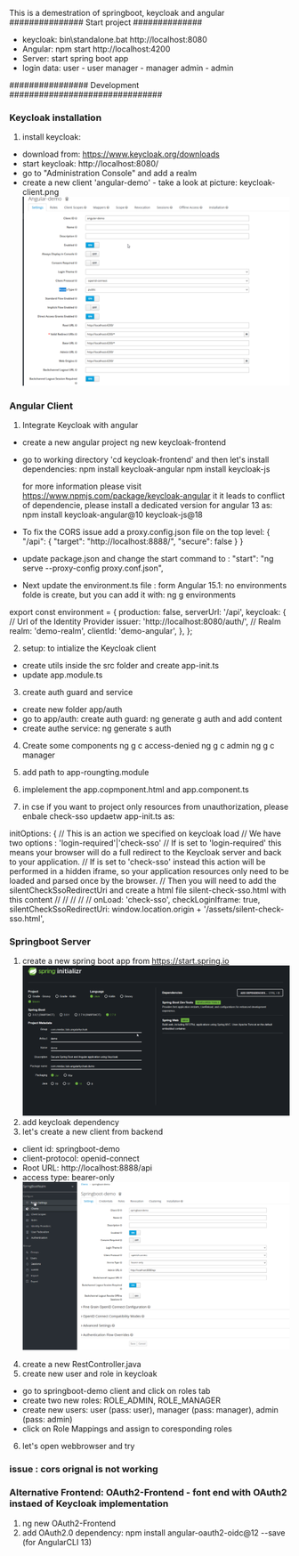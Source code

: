 This is a demestration of springboot, keycloak and angular
############### Start project ##############
- keycloak: bin\standalone.bat
    http://localhost:8080
- Angular: npm start
    http://localhost:4200
- Server: start spring boot app
- login data:
user - user
manager - manager
admin - admin


################ Development ###############################

### Keycloak installation
1. install keycloak:
- download from: https://www.keycloak.org/downloads
- start keycloak: http://localhost:8080/
- go to "Administration Console" and add a realm
- create a new client 'angular-demo' - take a look at picture: keycloak-client.png
![img not found](./Keycloak-Client.png)

### Angular Client
1. Integrate Keycloak with angular
- create a new angular project
    ng new keycloak-frontend
- go to working directory 'cd keycloak-frontend' and then let's install dependencies:
   npm install keycloak-angular 
   npm install keycloak-js

   for more information please visit https://www.npmjs.com/package/keycloak-angular
   it it leads to conflict of dependencie, please install a dedicated version for angular 13 as:
   npm install keycloak-angular@10 keycloak-js@18

- To fix the CORS issue add a proxy.config.json file on the top level:
   {
      "/api": {
    "target": "http://localhost:8888/",
    "secure": false
      }
   }

- update package.json and change the start command to :
   "start": "ng serve --proxy-config proxy.conf.json",

- Next update the environment.ts file :
form Angular 15.1: no environments folde is create, but you can add it with: 
   ng g environments

export const environment = {
  production: false,
  serverUrl: '/api',
  keycloak: {
    // Url of the Identity Provider
    issuer: 'http://localhost:8080/auth/',
    // Realm
    realm: 'demo-realm',
    clientId: 'demo-angular',
  },
};

2. setup: to intialize the Keycloak client
 - create utils inside the src folder and create app-init.ts
 - update app.module.ts

3. create auth guard and service
 - create new folder app/auth
 - go to app/auth: create auth guard: ng generate g auth and add content
 - create authe service: ng generate s auth
 

4. Create some components
   ng g c access-denied 
   ng g c admin 
   ng g c manager


5. add path to app-roungting.module
6. implelement the app.copmponent.html and app.component.ts

7. in cse if you want to project only resources from unauthorization, please enbale check-sso
  updaetw app-init.ts as:

  initOptions: {
            //   This is an action we specified on keycloak load
            //   We have two options : 'login-required'|'check-sso'
            //   If is set to 'login-required' this means your browser will do a full redirect to the Keycloak server and back to your application.
            //   If is set to  'check-sso'  instead this action will be performed in a hidden iframe, so your application resources only need to be loaded and parsed once by the browser.
            //   Then you will need to add the silentCheckSsoRedirectUri and create a html file   silent-check-sso.html with this content
            // <html>
            //    <body>
            //         <script>
            //           parent.postMessage(location.href, location.origin);
            //         </script>
            //      </body>
            // </html>
            onLoad: 'check-sso',
            checkLoginIframe: true,
            silentCheckSsoRedirectUri: window.location.origin + '/assets/silent-check-sso.html',


### Springboot Server
1. create a new spring boot app from https://start.spring.io
![img not found](./SpringBootApp.png)
2. add keycloak dependency
3. let's create a new client from backend
 - client id: springboot-demo
 - client-protocol: openid-connect
 - Root URL: http://localhost:8888/api
 - access type: bearer-only 
![img not found](./SpringBootKeycloakClient.png)
4. create a new RestController.java
5. create new user and role in keycloak
 - go to springboot-demo client and click on roles tab
 - create two new roles: ROLE_ADMIN, ROLE_MANAGER
 - create new users: user (pass: user), manager (pass: manager), admin (pass: admin)
 - click on Role Mappings and assign to coresponding roles
6. let's open webbrowser and try


### issue : cors orignal is not working


### Alternative Frontend: OAuth2-Frontend - font end with OAuth2 instaed of Keycloak implementation
1. ng new OAuth2-Frontend
2. add OAuth2.0 dependency: npm install angular-oauth2-oidc@12 --save (for AngularCLI 13)
